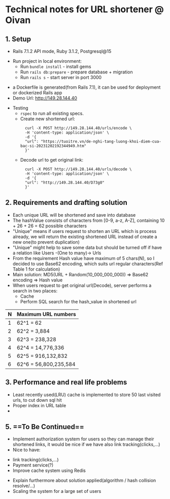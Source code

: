 # Technical notes for URL shortener @ Oivan

## 1. Setup
  - Rails 7.1.2 API mode, Ruby 3.1.2, Postgresql@15

  + Run project in local environment:
    - Run `bundle install` - install gems
    - Run `rails db:prepare` - prepare database + migration
    - Run `rails s` - start server in port 3000

  - a Dockerfile is generated(from Rails 7.1), it can be used for deployment or dockerized Rails app
  - Demo Url: http://149.28.144.40

  + Testing
    - `rspec` to run all existing specs.
    - Create new shortened url:
      ```
        curl -X POST http://149.28.144.40/urls/encode \
        -H 'content-type: application/json' \
        -d '{
        "url": "https://tuoitre.vn/de-nghi-tang-luong-khoi-diem-cua-bac-si-20231202192344949.htm"
        }'
      ```
    - Decode url to get original link:
      ```
        curl -X POST http://149.28.144.40/urls/decode \
        -H 'content-type: application/json' \
        -d '{
        "url": "http://149.28.144.40/D73g0"
        }'
      ```

## 2. Requirements and drafting solution
 - Each unique URL will be shortened and save into database
 - The hashValue consists of characters from [0-9, a-z, A-Z], containing 10 + 26 + 26 = 62
possible characters
 - "Unique" means if users request to shorten an URL which is process already, we will return the existing shortened URL instead of create a new one(to prevent duplication)
 - "Unique" might help to save some data but should be turned off if have a relation like Users -(One to many)-> Urls
 - From the requirement Hash value have maximum of 5 chars(N), so I decided to use Base62 encoding, which suits url regular characters(Ref Table 1 for calculation)
 - Main solution: MD5(URL + Random(10_000_000_000)) => Base62 encoding => Hash value
 - When users request to get original url(Decode), server performs a search in two places:
	 - Cache
	 - Perform SQL search for the hash_value in shortened url


| N | Maximum URL numbers |
|-----------------------------|-----------------------------|
|1|62^1 = 62|
|2|62^2 = 3,884|
|3|62^3 = 238,328|
|4|62^4 = 14,776,336|
|5|62^5 = 916,132,832|
|6|62^6 = 56,800,235,584|

## 3. Performance and real life problems
- Least recently used(LRU) cache is implemented to store 50 last visited urls, to cut down sql hit
- Proper index in URL table
- 


## 5.  **==To Be Continued==**
- Implement authorization system for users so they can manage their shortened links, it would be nice if we have also link tracking(clicks,...)
-  Nice to have:
  + link tracking(clicks,...)
  + Payment service(?)
  + Improve cache system using Redis
- Explain furthermore about solution applied(algorithm / hash collision resolve/...)
- Scaling the system for a large set of users
